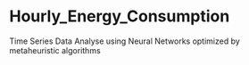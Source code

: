 # Hourly_Energy_Consumption
Time Series Data Analyse using Neural Networks optimized by metaheuristic algorithms
